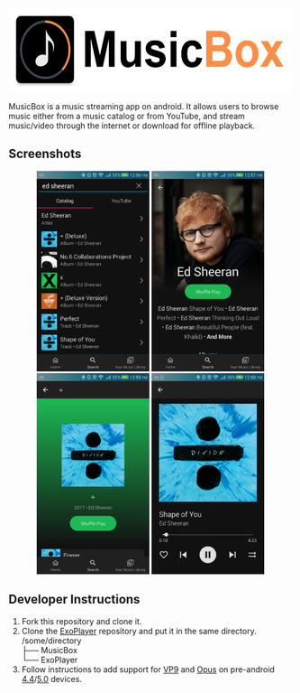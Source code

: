 <a href="https://github.com/williamrob104/MusicBox" target="_blank"><p align="center"><img src="./images/banner.png" alt="MusicBox" height="150px"></p></a>

MusicBox is a music streaming app on android. It allows users to browse music either from a music catalog or from YouTube, and stream music/video through the internet or download for offline playback.

## Screenshots
<p align="center">
<img src="./images/screenshot_search_catalog.png" width="200"/> 
<img src="./images/screenshot_catalog_artist.png" width="200"/> 
<img src="./images/screenshot_catalog_album.png" width="200"/>
<img src="./images/screenshot_play.png" width="200"/>
</p>

## Developer Instructions
1. Fork this repository and clone it.
2. Clone the [ExoPlayer](https://github.com/google/ExoPlayer) repository and put it in the same directory.  
/some/directory  
├── MusicBox  
└── ExoPlayer
3. Follow instructions to add support for [VP9](https://github.com/google/ExoPlayer/tree/release-v2/extensions/vp9) and [Opus](https://github.com/google/ExoPlayer/tree/release-v2/extensions/opus) on pre-android [4.4](https://developer.android.com/guide/topics/media/media-formats#video-codecs)/[5.0](https://developer.android.com/guide/topics/media/media-formats#audio-codecs) devices.